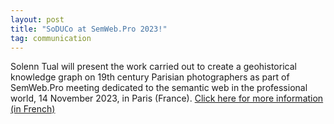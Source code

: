 ```yaml
---
layout: post
title: "SoDUCo at SemWeb.Pro 2023!"
tag: communication
---
```

Solenn Tual will present the work carried out to create a geohistorical knowledge graph on 19th century Parisian photographers as part of SemWeb.Pro meeting dedicated to the semantic web in the professional world, 14 November 2023, in Paris (France).
[Click here for more information (in French)](https://2023.semweb.pro/)
